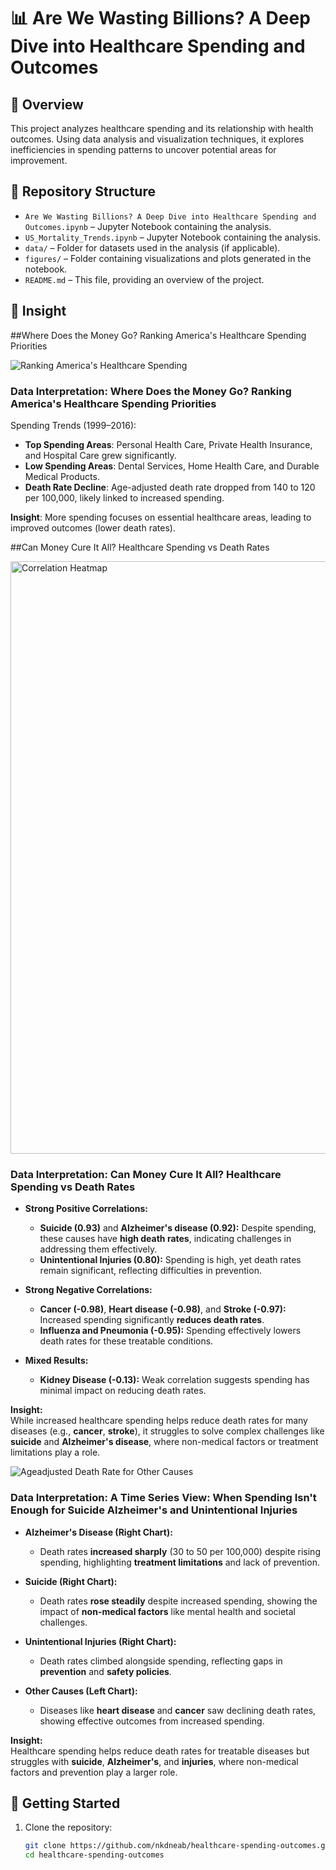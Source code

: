 # 📊 Are We Wasting Billions? A Deep Dive into Healthcare Spending and Outcomes

## 📖 Overview
This project analyzes healthcare spending and its relationship with health outcomes. Using data analysis and visualization techniques, it explores inefficiencies in spending patterns to uncover potential areas for improvement.

## 📂 Repository Structure
- `Are We Wasting Billions? A Deep Dive into Healthcare Spending and Outcomes.ipynb` – Jupyter Notebook containing the analysis.
- `US_Mortality_Trends.ipynb` – Jupyter Notebook containing the analysis.
- `data/` – Folder for datasets used in the analysis (if applicable).
- `figures/` – Folder containing visualizations and plots generated in the notebook.
- `README.md` – This file, providing an overview of the project.

## 📌 Insight

##Where Does the Money Go? Ranking America's Healthcare Spending Priorities

![Ranking America's Healthcare Spending](https://github.com/user-attachments/assets/e08273ff-587e-4390-bc26-5b1d3078400c)


### **Data Interpretation**: Where Does the Money Go? Ranking America's Healthcare Spending Priorities
Spending Trends (1999–2016):

- **Top Spending Areas**: Personal Health Care, Private Health Insurance, and Hospital Care grew significantly.
- **Low Spending Areas**: Dental Services, Home Health Care, and Durable Medical Products.
- **Death Rate Decline**: Age-adjusted death rate dropped from 140 to 120 per 100,000, likely linked to increased spending.

**Insight**: More spending focuses on essential healthcare areas, leading to improved outcomes (lower death rates).

##Can Money Cure It All? Healthcare Spending vs Death Rates

<img width="948" alt="Correlation Heatmap" src="https://github.com/user-attachments/assets/bb3fd50d-d687-44df-bdeb-0dd10673ac80" />

### **Data Interpretation**: Can Money Cure It All? Healthcare Spending vs Death Rates

- **Strong Positive Correlations:**  
   - **Suicide (0.93)** and **Alzheimer's disease (0.92):** Despite spending, these causes have **high death rates**, indicating challenges in addressing them effectively.  
   - **Unintentional Injuries (0.80):** Spending is high, yet death rates remain significant, reflecting difficulties in prevention.  

- **Strong Negative Correlations:**  
   - **Cancer (-0.98)**, **Heart disease (-0.98)**, and **Stroke (-0.97):** Increased spending significantly **reduces death rates**.  
   - **Influenza and Pneumonia (-0.95):** Spending effectively lowers death rates for these treatable conditions.  

- **Mixed Results:**  
   - **Kidney Disease (-0.13):** Weak correlation suggests spending has minimal impact on reducing death rates.  

**Insight:**  
While increased healthcare spending helps reduce death rates for many diseases (e.g., **cancer**, **stroke**), it struggles to solve complex challenges like **suicide** and **Alzheimer's disease**, where non-medical factors or treatment limitations play a role.  

![Ageadjusted Death Rate for Other Causes](https://github.com/user-attachments/assets/8ab22144-6fd6-411e-9f15-39e473b2a67d)

### **Data Interpretation**: A Time Series View: When Spending Isn't Enough for Suicide Alzheimer's and Unintentional Injuries
- **Alzheimer's Disease (Right Chart):**  
   - Death rates **increased sharply** (30 to 50 per 100,000) despite rising spending, highlighting **treatment limitations** and lack of prevention.  

- **Suicide (Right Chart):**  
   - Death rates **rose steadily** despite increased spending, showing the impact of **non-medical factors** like mental health and societal challenges.  

- **Unintentional Injuries (Right Chart):**  
   - Death rates climbed alongside spending, reflecting gaps in **prevention** and **safety policies**.  

- **Other Causes (Left Chart):**  
   - Diseases like **heart disease** and **cancer** saw declining death rates, showing effective outcomes from increased spending.  

**Insight:**  
Healthcare spending helps reduce death rates for treatable diseases but struggles with **suicide**, **Alzheimer's**, and **injuries**, where non-medical factors and prevention play a larger role.  


## 🚀 Getting Started
1. Clone the repository:
   ```sh
   git clone https://github.com/nkdneab/healthcare-spending-outcomes.git
   cd healthcare-spending-outcomes

